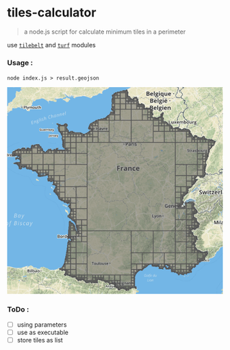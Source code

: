 # tiles-calculator

> a node.js script for calculate minimum tiles in a perimeter

use [`tilebelt`](https://github.com/mapbox/tilebelt) and [`turf`](https://github.com/Turfjs/turf) modules

### Usage :

`node index.js > result.geojson`

![map](./france-tiles.png)


### ToDo :

- [ ] using parameters
- [ ] use as executable
- [ ] store tiles as list

